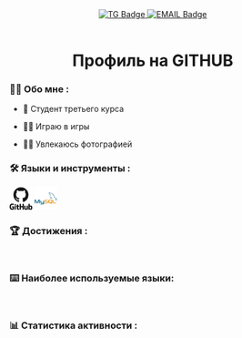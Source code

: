 <div id="badges" align ="center">
  <a href= "https://t.me/MrSck3r">
    <img src = "https://img.shields.io/badge/TG-blue?style=for-the-badge&logo=TG&logoColor=White" alt="TG Badge"/>
  </a>

  <a href= "https://mail.google.com/mail/u/0/?tab=rm&ogbl#inbox">
    <img src = "https://img.shields.io/badge/EMAIL-red?style=for-the-badge&logo=Gmail&logoColor=white" alt="EMAIL Badge"/>
  </a>
</div>

<div id="viewprof" align="center" >
  <img src="https://komarev.com/ghpvc/?username=CaptainCat1337&style=flat-square&color=blue" alt=""/>
</div>

<div id="heythere" align="center">
<h1> Профиль на GITHUB </h1>
</h1>
</div>

### 👩‍💻 Обо мне :

- 🧠 Студент третьего курса

- 🧙‍♀️ Играю в игры

- 🏌️‍♀️ Увлекаюсь фотографией

### 🛠️ Языки и инструменты :

<div>
  <img src="https://github.com/devicons/devicon/blob/master/icons/github/github-original-wordmark.svg?short_path=33ebf4f" width="40" height="40"/>
  <img src="https://github.com/devicons/devicon/blob/master/icons/mysql/mysql-original-wordmark.svg" width="40" height="40"/>
</div>

### 🏆 Достижения :

<div>
  <img src="https://github-profile-trophy.vercel.app/?username=CaptainCat1337" alt=""/>
</div>

### ⌨️ Наиболее используемые языки:

<div>
  <img src="https://github-readme-stats.vercel.app/api/top-langs/?username=CaptainCat1337" alt=""/>
</div>

### 📊 Статистика активности :
<div>
  <img src="https://github.com/Ashutosh00710/github-readme-activity-graph/raw/master/?username=CaptainCat1337&theme=tokyo-night" alt=""/>
</div>

